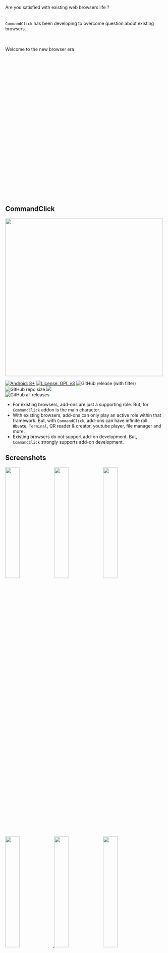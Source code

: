 


<br>    
<br>
<br>
<br>
<br>    
<br>
<br>
<br>

Are you satisfied with existing web browsers life ?
<br>
<br>
<br>
`CommandClick` has been developing to overcome question about existing browsers.
<br>
<br>
<br>

Welcome to the new browser era 

<br>
<br>
<br>
<br>
<br>
<br>
<br>    
<br>
<br>
<br>
<br>    
<br>
<br>
<br>
<br>    
<br>
<br>
<br>
<br>    
<br>
<br>
<br>
<br>    
<br>
<br>
<br>

CommandClick
----

<img src="https://github.com/puutaro/CommandClick/assets/55217593/e4e6f75b-a35e-47f1-bb41-144d8ea88185" width="500">  


[![Android: 8+](https://img.shields.io/badge/Android-8+-blueviolet.svg?style=popout&logo=android)]((https://opensource.org/licenses/MIT))
[![License: GPL v3](https://img.shields.io/badge/License-GPLv3-blue.svg)](https://www.gnu.org/licenses/gpl-3.0)
![GitHub release (with filter)](https://img.shields.io/github/v/release/puutaro/CommandClick)
![GitHub repo size](https://img.shields.io/github/repo-size/puutaro/CommandClick)
<img src="https://img.shields.io/endpoint?url=https://apt.izzysoft.de/fdroid/api/v1/shield/com.mirfatif.permissionmanagerx&label=IzzyOnDroid&cacheSeconds=86400">  
![GitHub all releases](https://img.shields.io/github/downloads/puutaro/CommandClick/total)  

- For existing browsers, add-ons are just a supporting role. But, for `CommandClick` addon is the main character.  
- With existing browsers, add-ons can only play an active role within that framework. But, with `CommandClick`, add-ons can have infinite roll: **`Ubuntu`**, `Terminal`, QR reader & creator, youtube player, file manager and more.  
- Existing browsers do not support add-on development. But, `CommandClick` strongly supports add-on development.  


Screenshots
--------
<a href="https://github.com/puutaro/CommandClick/assets/55217593/1808e7c1-90a7-4ab2-9aaf-25fa3b10f322"><img src="https://github.com/puutaro/CommandClick/assets/55217593/1808e7c1-90a7-4ab2-9aaf-25fa3b10f322" width="30%" /></a>
<a href="https://github.com/puutaro/CommandClick/assets/55217593/2bed519f-1908-4d1d-bb75-4c455595998e"><img src="https://github.com/puutaro/CommandClick/assets/55217593/2bed519f-1908-4d1d-bb75-4c455595998e" width="30%" /></a>
<a href="https://github.com/puutaro/CommandClick/assets/55217593/2b04e38d-ba96-4194-85fc-d8302650bee6"><img src="https://github.com/puutaro/CommandClick/assets/55217593/2b04e38d-ba96-4194-85fc-d8302650bee6" width="30%" /></a>
<a href="https://github.com/puutaro/CommandClick/assets/55217593/101da895-a578-4667-b8e2-7728bbd9e568"><img src="https://github.com/puutaro/CommandClick/assets/55217593/101da895-a578-4667-b8e2-7728bbd9e568" width="30%" />
<a href="https://github.com/puutaro/CommandClick/assets/55217593/c8593de5-c408-4f05-ba5d-e611e6696537"><img src="https://github.com/puutaro/CommandClick/assets/55217593/c8593de5-c408-4f05-ba5d-e611e6696537" width="30%" /></a>
<a href="https://github.com/puutaro/commandclick-repository/assets/55217593/6f62911e-772c-4c04-8375-0998d1353612"><img src="https://github.com/puutaro/commandclick-repository/assets/55217593/6f62911e-772c-4c04-8375-0998d1353612" width="30%" /></a>
<!-- <a href="https://github.com/puutaro/CommandClick/assets/55217593/f4d1263e-c390-4e45-b26f-8ae103a4f73a"><img src="https://github.com/puutaro/CommandClick/assets/55217593/f4d1263e-c390-4e45-b26f-8ae103a4f73a" width="30%" /></a> -->
<!-- <a href="https://github.com/puutaro/CommandClick/assets/55217593/65aceaee-5f6e-418b-9423-26b39cf31ed5"><img src="https://github.com/puutaro/CommandClick/assets/55217593/65aceaee-5f6e-418b-9423-26b39cf31ed5" width="30%" /></a> -->
<!-- <a href="https://github.com/puutaro/CommandClick/assets/55217593/3f1df823-e4ee-45ff-aa2f-c17bec4752d7"><img src="https://github.com/puutaro/CommandClick/assets/55217593/3f1df823-e4ee-45ff-aa2f-c17bec4752d7" width="30%" /></a> -->


Addon Table
-----


<details>

<summary>Addon table</summary>

`CommandClick` has multiple feature  by addon.   
Detail is bellow.

- In `CommandClick`, call addon `fannel`.


| Janre | builtin or addon(fannel) |
| ------- | ---------------- |
| History oriented Web browser | builtin |  
| AdBlock | builtin |  
| QR reader | [builtin](https://github.com/puutaro/CommandClick/blob/master/USAGE.md#scan-qr)  |  
| File transfer | [builtin](https://github.com/puutaro/CommandClick/blob/master/USAGE.md#image-long-click) by QR reader <br> [fileManager.js](https://github.com/puutaro/fileManager) | 
| Addon store | [builtin](https://github.com/puutaro/CommandClick/blob/master/USAGE.md#install-fannel) <br> [fannelStore.js](https://github.com/puutaro/fannelStore) |  
| Browser menu | [builtin](https://github.com/puutaro/selectTyper) |  
| Ubuntu22.04 | builtin after [installing](https://github.com/puutaro/CommandClick?tab=readme-ov-file#setup-ubuntu-addon) | 
| Ubuntu terminal | builtin after [installing ubuntu](https://github.com/puutaro/CommandClick?tab=readme-ov-file#setup-ubuntu-addon) <br> [sshTerminal.js](https://github.com/puutaro/sshTerminal) |  
| Termux client | [cmdMusicPlayer.js](https://github.com/puutaro/cmdMusicPlayer)  <br> [cmdYoutuber.js](https://github.com/puutaro/cmdYoutuber) | 
| Music player | [cmdMusicPlayer.js](https://github.com/puutaro/cmdMusicPlayer) <br> [cmdMusicPlayerU.js](https://github.com/puutaro/cmdMusicPlayerU) |  
| Youtube sound player | [cmdYoutuber.js](https://github.com/puutaro/cmdYoutuber) <br> [cmdYoutuberU.js](https://github.com/puutaro/cmdYoutuberU) |  
| Text to speech | textToSpeech.js (builtin) <br> [ttsPlsyer.js](https://github.com/puutaro/ttsPlayer) <br> [txtPdfViewer.js](https://github.com/puutaro/txtPdfViewer) <br> [newsSpeecher.js](https://github.com/puutaro/newsSpeecher)   |  
| Pdf viewer |  [txtPdfViewer.js](https://github.com/puutaro/txtPdfViewer) <br> [ctsvViewer.js](https://github.com/puutaro/ctsvViewer) |
| News scraping | [newsSpeecher.js](https://github.com/puutaro/newsSpeecher) |
| Google calendar register | [gCalendarFormatter.js](https://github.com/puutaro/gCalendarFormatter) |
| Clip board formater | [clipFormatMaker.js](https://github.com/puutaro/clipFormatMaker) |  
| Train route seacher | [japanRouteSeacher.js](https://github.com/puutaro/japanRouteSearcher) |  
| File manager | [fileManager.js](https://github.com/puutaro/fileManager) |  
| Input support tool | [selectTyper.js](https://github.com/puutaro/selectTyper) |  
| Pocket web search | [webSearcher.js](https://github.com/puutaro/webSearcher) | 
| Gpt3.5 client | askGpt35.js (builtin) <br> [cmdGpt35.js](https://github.com/puutaro/cmdGpt35) |  
| Ascii art maker  | [image2AsciiArt.js](https://github.com/puutaro/image2AsciiArt) |  
| Gmail draft saver | [sendToGmail.js](https://github.com/puutaro/sendClipToGmail) |

</details>


App installation
-----  
- Android 8+

get it on belllow link  

<a href="https://github.com/puutaro/CommandClick/releases" target="_blank"><img src="https://img.shields.io/github/v/release/puutaro/CommandClick"  width="170"></a>　　

<a href="https://apt.izzysoft.de/fdroid/index/apk/com.puutaro.commandclick/" target="_blank"><img src="https://gitlab.com/IzzyOnDroid/repo/-/raw/master/assets/IzzyOnDroid.png" width="170"></a>　　


Setup Ubuntu addon
------

<img src="https://github.com/puutaro/CommandClick/assets/55217593/2406d8eb-b836-43eb-8dd0-1169c954e64b" width="400">  

-> [More detail](https://github.com/puutaro/CommandClick/blob/master/USAGE.md#setup-ubuntu)


Usage
------

<p>-> <a href="https://github.com/puutaro/CommandClick/blob/master/USAGE.md" target="_blank">USAGE.md</a></p> 


For Addon maker
--------

<p>-> <a href="https://github.com/puutaro/CommandClick/blob/master/TUTORIAL.md" target="_blank">TUTORIAL.md</a></p>  

<p>-> <a href="https://github.com/puutaro/CommandClick/blob/master/DEVELOPER.md" target="_blank">DEVELOPER.md</a></p>   


Acknowledge
--------

Thanks to awesome [UserLand](https://github.com/CypherpunkArmory/UserLAnd) and [PRoot](https://github.com/proot-me/proot), which make this project possible.


